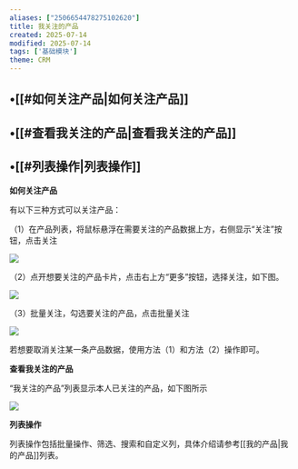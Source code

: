 ```yaml
---
aliases: ["2506654478275102620"]
title: 我关注的产品
created: 2025-07-14
modified: 2025-07-14
tags: ['基础模块']
theme: CRM
---
```


## •[[#如何关注产品|如何关注产品]]

## •[[#查看我关注的产品|查看我关注的产品]]

## •[[#列表操作|列表操作]]

**如何关注产品**

有以下三种方式可以关注产品：

（1）在产品列表，将鼠标悬浮在需要关注的产品数据上方，右侧显示“关注”按钮，点击关注

![](417eb8a7e80ca1da95b311a060bf3418.jpg)

（2）点开想要关注的产品卡片，点击右上方“更多”按钮，选择关注，如下图。

![](395f185fc9785390216e407400d95b44.jpg)

（3）批量关注，勾选要关注的产品，点击批量关注

![](6eb3ee35a2271f4cadee4b73541eb66c.jpg)

若想要取消关注某一条产品数据，使用方法（1）和方法（2）操作即可。

**查看我关注的产品**

“我关注的产品”列表显示本人已关注的产品，如下图所示

![](598f8415bea6969dcc29a04934956e69.jpg)

**列表操作**

列表操作包括批量操作、筛选、搜索和自定义列，具体介绍请参考[[我的产品|我的产品]]列表。